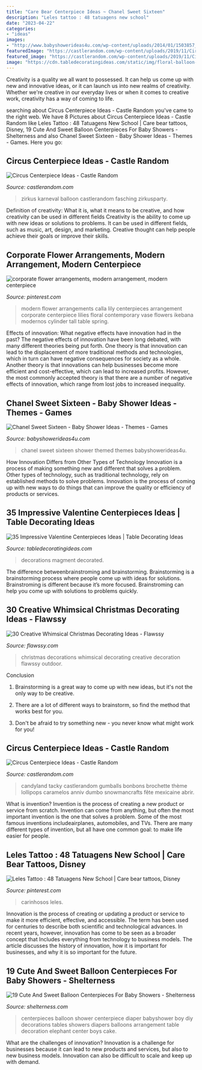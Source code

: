 ```yaml
---
title: "Care Bear Centerpiece Ideas ~ Chanel Sweet Sixteen"
description: "Leles tattoo : 48 tatuagens new school"
date: "2023-04-22"
categories:
- "ideas"
images:
- "http://www.babyshowerideas4u.com/wp-content/uploads/2014/01/1503857_674763902554822_712595410_n.jpg"
featuredImage: "https://castlerandom.com/wp-content/uploads/2019/11/Circus-Centerpiece-5.jpg"
featured_image: "https://castlerandom.com/wp-content/uploads/2019/11/Circus-Themed-Kindergarten-Graduation-Party.jpg"
image: "https://cdn.tabledecoratingideas.com/static/img/floral-balloon-valentines-centerpiece-730.jpg"
---
```



Creativity is a quality we all want to possessed. It can help us come up with new and innovative ideas, or it can launch us into new realms of creativity. Whether we're creative in our everyday lives or when it comes to creative work, creativity has a way of coming to life.

	

		
searching about Circus Centerpiece Ideas - Castle Random you've came to the right web. We have 8 Pictures about Circus Centerpiece Ideas - Castle Random like Leles Tattoo : 48 Tatuagens New School | Care bear tattoos, Disney, 19 Cute And Sweet Balloon Centerpieces For Baby Showers - Shelterness and also Chanel Sweet Sixteen - Baby Shower Ideas - Themes - Games. Here you go:
		
    
## Circus Centerpiece Ideas - Castle Random

<img loading=lazy src="https://castlerandom.com/wp-content/uploads/2019/11/Circus-Themed-Kindergarten-Graduation-Party.jpg" onerror="this.onerror=null;this.src='https://tse3.mm.bing.net/th?id=OIP.VZzZa9EHfM35qP_Lhgd0_wHaLI&amp;pid=15.1';" alt="Circus Centerpiece Ideas - Castle Random">

_Source: castlerandom.com_

>zirkus karneval balloon castlerandom fasching zirkusparty. 

	

Definition of creativity: What it is, what it means to be creative, and how creativity can be used in different fields
Creativity is the ability to come up with new ideas or solutions to problems. It can be used in different fields, such as music, art, design, and marketing. Creative thought can help people achieve their goals or improve their skills.

    
## Corporate Flower Arrangements, Modern Arrangement, Modern Centerpiece

<img loading=lazy src="https://i.pinimg.com/736x/e1/80/d5/e180d5949056ea1f01f3fa426c57677d.jpg?b=t" onerror="this.onerror=null;this.src='https://tse4.mm.bing.net/th?id=OIP.sT46LeLeEeMLJihRrCUCbAHaLH&amp;pid=15.1';" alt="corporate flower arrangements, modern arrangement, modern centerpiece">

_Source: pinterest.com_

>modern flower arrangements calla lily centerpieces arrangement corporate centerpiece lilies floral contemporary vase flowers ikebana modernos cylinder tall table spring. 

	

Effects of innovation: What negative effects have innovation had in the past?
The negative effects of innovation have been long debated, with many different theories being put forth. One theory is that innovation can lead to the displacement of more traditional methods and technologies, which in turn can have negative consequences for society as a whole. Another theory is that innovations can help businesses become more efficient and cost-effective, which can lead to increased profits. However, the most commonly accepted theory is that there are a number of negative effects of innovation, which range from lost jobs to increased inequality.

    
## Chanel Sweet Sixteen - Baby Shower Ideas - Themes - Games

<img loading=lazy src="http://www.babyshowerideas4u.com/wp-content/uploads/2014/01/1503857_674763902554822_712595410_n.jpg" onerror="this.onerror=null;this.src='https://tse3.mm.bing.net/th?id=OIP.Q7sxLgNShAzu7sTrtgrUGAHaFj&amp;pid=15.1';" alt="Chanel Sweet Sixteen - Baby Shower Ideas - Themes - Games">

_Source: babyshowerideas4u.com_

>chanel sweet sixteen shower themed themes babyshowerideas4u. 

	

How Innovation Differs from Other Types of Technology
Innovation is a process of making something new and different that solves a problem. Other types of technology, such as traditional technology, rely on established methods to solve problems. Innovation is the process of coming up with new ways to do things that can improve the quality or efficiency of products or services.

    
## 35 Impressive Valentine Centerpieces Ideas | Table Decorating Ideas

<img loading=lazy src="https://cdn.tabledecoratingideas.com/static/img/floral-balloon-valentines-centerpiece-730.jpg" onerror="this.onerror=null;this.src='https://tse3.mm.bing.net/th?id=OIP.EbJaaJYCFjnagqe7lOxUrQHaJ3&amp;pid=15.1';" alt="35 Impressive Valentine Centerpieces Ideas | Table Decorating Ideas">

_Source: tabledecoratingideas.com_

>decorations magment decorated. 

	

The difference betweenbrainstroming and brainstorming.
Brainstorming is a brainstorming process where people come up with ideas for solutions. Brainstroming is different because it’s more focused. Brainstroming can help you come up with solutions to problems quickly.

    
## 30 Creative Whimsical Christmas Decorating Ideas - Flawssy

<img loading=lazy src="http://flawssy.com/wp-content/uploads/2016/10/Whimsical-Christmas-Decorations-pics.jpg" onerror="this.onerror=null;this.src='https://tse2.mm.bing.net/th?id=OIP.kFtka787j9JKWmYcZ9L4AgHaLH&amp;pid=15.1';" alt="30 Creative Whimsical Christmas Decorating Ideas - Flawssy">

_Source: flawssy.com_

>christmas decorations whimsical decorating creative decoration flawssy outdoor. 

	

Conclusion
1. Brainstorming is a great way to come up with new ideas, but it's not the only way to be creative.
2. There are a lot of different ways to brainstorm, so find the method that works best for you.

3. Don't be afraid to try something new - you never know what might work for you!

    
## Circus Centerpiece Ideas - Castle Random

<img loading=lazy src="https://castlerandom.com/wp-content/uploads/2019/11/Circus-Centerpiece-5.jpg" onerror="this.onerror=null;this.src='https://tse4.mm.bing.net/th?id=OIP.K-9Ge9WipBlDvSEuV301DQHaJ6&amp;pid=15.1';" alt="Circus Centerpiece Ideas - Castle Random">

_Source: castlerandom.com_

>candyland tacky castlerandom gumballs bonbons brochette thème lollipops caramelos anniv dumbo snowmancrafts fête mexicaine abrir. 

	

What is invention?
Invention is the process of creating a new product or service from scratch. Invention can come from anything, but often the most important invention is the one that solves a problem. Some of the most famous inventions includeairplanes, automobiles, and TVs. There are many different types of invention, but all have one common goal: to make life easier for people.

    
## Leles Tattoo : 48 Tatuagens New School | Care Bear Tattoos, Disney

<img loading=lazy src="https://i.pinimg.com/736x/af/d4/5f/afd45f710160a1c474e0e1d4440934e2.jpg" onerror="this.onerror=null;this.src='https://tse3.mm.bing.net/th?id=OIP.s56i91F5AVqcBryl7IOwPgHaKX&amp;pid=15.1';" alt="Leles Tattoo : 48 Tatuagens New School | Care bear tattoos, Disney">

_Source: pinterest.com_

>carinhosos leles. 

	

Innovation is the process of creating or updating a product or service to make it more efficient, effective, and accessible. The term has been used for centuries to describe both scientific and technological advances. In recent years, however, innovation has come to be seen as a broader concept that Includes everything from technology to business models. The article discusses the history of innovation, how it is important for businesses, and why it is so important for the future.

    
## 19 Cute And Sweet Balloon Centerpieces For Baby Showers - Shelterness

<img loading=lazy src="http://i.shelterness.com/2017/03/15-diaper-arrangement-with-a-blue-balloon.jpg" onerror="this.onerror=null;this.src='https://tse2.mm.bing.net/th?id=OIP.J9nXbgx1vs4UOa243hHZ7gHaFj&amp;pid=15.1';" alt="19 Cute And Sweet Balloon Centerpieces For Baby Showers - Shelterness">

_Source: shelterness.com_

>centerpieces balloon shower centerpiece diaper babyshower boy diy decorations tables showers diapers balloons arrangement table decoration elephant center boys cake. 

	

What are the challenges of innovation?
Innovation is a challenge for businesses because it can lead to new products and services, but also to new business models. Innovation can also be difficult to scale and keep up with demand.

